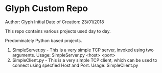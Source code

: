 # Glyph Custom Repo

Author: Glyph
Initial Date of Creation: 23/01/2018

This repo contains various projects used day to day.

Predominately Python based projects.

1. SimpleServer.py - This is a very simple TCP server, invoked using two arguments. Usage: SimpleServer.py \<host\> \<port\>
2. SimpleClient.py - This is a very simple TCP client, which can be used to connect using specfied Host and Port. Usage: SimpleClient.py <host> <port>
